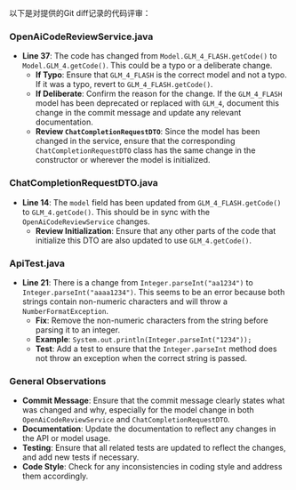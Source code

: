 以下是对提供的Git diff记录的代码评审：

### OpenAiCodeReviewService.java
- **Line 37**: The code has changed from `Model.GLM_4_FLASH.getCode()` to `Model.GLM_4.getCode()`. This could be a typo or a deliberate change.
  - **If Typo**: Ensure that `GLM_4_FLASH` is the correct model and not a typo. If it was a typo, revert to `GLM_4_FLASH.getCode()`.
  - **If Deliberate**: Confirm the reason for the change. If the `GLM_4_FLASH` model has been deprecated or replaced with `GLM_4`, document this change in the commit message and update any relevant documentation.
  - **Review `ChatCompletionRequestDTO`**: Since the model has been changed in the service, ensure that the corresponding `ChatCompletionRequestDTO` class has the same change in the constructor or wherever the model is initialized.

### ChatCompletionRequestDTO.java
- **Line 14**: The `model` field has been updated from `GLM_4_FLASH.getCode()` to `GLM_4.getCode()`. This should be in sync with the `OpenAiCodeReviewService` changes.
  - **Review Initialization**: Ensure that any other parts of the code that initialize this DTO are also updated to use `GLM_4.getCode()`.

### ApiTest.java
- **Line 21**: There is a change from `Integer.parseInt("aa1234")` to `Integer.parseInt("aaaa1234")`. This seems to be an error because both strings contain non-numeric characters and will throw a `NumberFormatException`.
  - **Fix**: Remove the non-numeric characters from the string before parsing it to an integer.
  - **Example**: `System.out.println(Integer.parseInt("1234"));`
  - **Test**: Add a test to ensure that the `Integer.parseInt` method does not throw an exception when the correct string is passed.

### General Observations
- **Commit Message**: Ensure that the commit message clearly states what was changed and why, especially for the model change in both `OpenAiCodeReviewService` and `ChatCompletionRequestDTO`.
- **Documentation**: Update the documentation to reflect any changes in the API or model usage.
- **Testing**: Ensure that all related tests are updated to reflect the changes, and add new tests if necessary.
- **Code Style**: Check for any inconsistencies in coding style and address them accordingly.